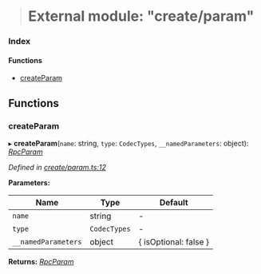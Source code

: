 > # External module: "create/param"

### Index

#### Functions

* [createParam](_create_param_.md#createparam)

## Functions

###  createParam

▸ **createParam**(`name`: string, `type`: `CodecTypes`, `__namedParameters`: object): *[RpcParam](../interfaces/_types_.rpcparam.md)*

*Defined in [create/param.ts:12](https://github.com/polkadot-js/api/blob/d57dca5/packages/type-jsonrpc/src/create/param.ts#L12)*

**Parameters:**

Name | Type | Default |
------ | ------ | ------ |
`name` | string | - |
`type` | `CodecTypes` | - |
`__namedParameters` | object |  { isOptional: false } |

**Returns:** *[RpcParam](../interfaces/_types_.rpcparam.md)*